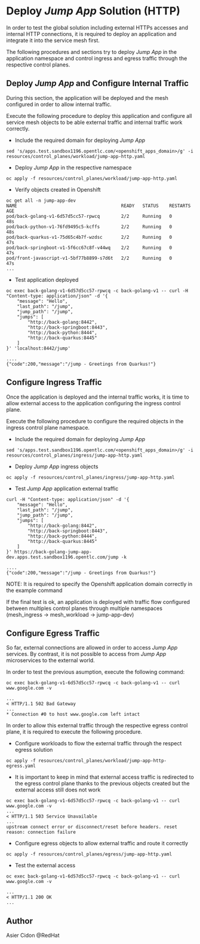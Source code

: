 # Deploy _Jump App_ Solution (HTTP)

In order to test the global solution including external HTTPs accesses and internal HTTP connections, it is required to deploy an application and integrate it into the service mesh first.

The following procedures and sections try to deploy _Jump App_ in the application namespace and control ingress and egress traffic through the respective control planes.

## Deploy _Jump App_ and Configure Internal Traffic 

During this section, the application will be deployed and the mesh configured in order to allow internal traffic.

Execute the following procedure to deploy this application and configure all service mesh objects to be able external traffic and internal traffic work correctly.

- Include the required domain for deploying _Jump App_

```$bash
sed 's/apps.test.sandbox1196.opentlc.com/<openshift_apps_domain>/g' -i resources/control_planes/workload/jump-app-http.yaml
```

- Deploy _Jump App_ in the respective namespace

```$bash
oc apply -f resources/control_planes/workload/jump-app-http.yaml
```

- Verify objects created in Openshift

```$bash
oc get all -n jump-app-dev
NAME                                       READY   STATUS    RESTARTS   AGE
pod/back-golang-v1-6d57d5cc57-rpwcq        2/2     Running   0          48s
pod/back-python-v1-76fd9495c5-kcffs        2/2     Running   0          48s
pod/back-quarkus-v1-75d65c4b7f-wzdsc       2/2     Running   0          47s
pod/back-springboot-v1-5f6cc67c8f-v44wq    2/2     Running   0          47s
pod/front-javascript-v1-5bf77b8899-s7d6t   2/2     Running   0          47s
...
```

- Test application deployed

```$bash
oc exec back-golang-v1-6d57d5cc57-rpwcq -c back-golang-v1 -- curl -H "Content-type: application/json" -d '{
    "message": "Hello",
    "last_path": "/jump",
    "jump_path": "/jump",
    "jumps": [
        "http://back-golang:8442",
        "http://back-springboot:8443",
        "http://back-python:8444",
        "http://back-quarkus:8445"
    ]
}' 'localhost:8442/jump'

....
{"code":200,"message":"/jump - Greetings from Quarkus!"}

```

## Configure Ingress Traffic

Once the application is deployed and the internal traffic works, it is time to allow external access to the application configuring the ingress control plane. 

Execute the following procedure to configure the required objects in the ingress control plane namespace.

- Include the required domain for deploying _Jump App_

```$bash
sed 's/apps.test.sandbox1196.opentlc.com/<openshift_apps_domain>/g' -i resources/control_planes/ingress/jump-app-http.yaml
```

- Deploy _Jump App_ ingress objects

```$bash
oc apply -f resources/control_planes/ingress/jump-app-http.yaml
```

- Test _Jump App_ application external traffic

```$bash
curl -H "Content-type: application/json" -d '{
    "message": "Hello",
    "last_path": "/jump",
    "jump_path": "/jump",
    "jumps": [
        "http://back-golang:8442",
        "http://back-springboot:8443",
        "http://back-python:8444",
        "http://back-quarkus:8445"
    ]
}' https://back-golang-jump-app-dev.apps.test.sandbox1196.opentlc.com/jump -k

....
{"code":200,"message":"/jump - Greetings from Quarkus!"}
```

NOTE: It is required to specify the Openshift application domain correctly in the example command

If the final test is ok, an application is deployed with traffic flow configured between multiples control planes through multiple namespaces (mesh_ingress -> mesh_workload -> jump-app-dev)

## Configure Egress Traffic

So far, external connections are allowed in order to access _Jump App_ services. By contrast, it is not possible to access from _Jump App_ microservices to the external world.

In order to test the previous asumption, execute the following command:

```$bash
oc exec back-golang-v1-6d57d5cc57-rpwcq -c back-golang-v1 -- curl www.google.com -v

...
< HTTP/1.1 502 Bad Gateway
...
* Connection #0 to host www.google.com left intact
```

In order to allow this external traffic through the respective egress control plane, it is required to execute the following procedure.

- Configure workloads to flow the external traffic through the respect egress solution

```$bash
oc apply -f resources/control_planes/workload/jump-app-http-egress.yaml 
```

- It is important to keep in mind that external access traffic is redirected to the egress control plane thanks to the previous objects created but the external access still does not work 

```$bash
oc exec back-golang-v1-6d57d5cc57-rpwcq -c back-golang-v1 -- curl www.google.com -v
...
< HTTP/1.1 503 Service Unavailable
...
upstream connect error or disconnect/reset before headers. reset reason: connection failure
```

- Configure egress objects to allow external traffic and route it correctly

```$bash
oc apply -f resources/control_planes/egress/jump-app-http.yaml
```

- Test the external access

```$bash
oc exec back-golang-v1-6d57d5cc57-rpwcq -c back-golang-v1 -- curl www.google.com -v

...
< HTTP/1.1 200 OK
...
```

## Author

Asier Cidon @RedHat
